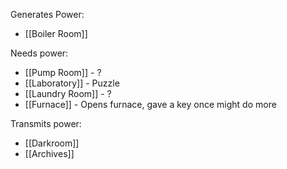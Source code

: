 Generates Power:
- [[Boiler Room]]

Needs power:
- [[Pump Room]] - ?
- [[Laboratory]] - Puzzle
- [[Laundry Room]] - ?
- [[Furnace]] - Opens furnace, gave a key once might do more

Transmits power:
- [[Darkroom]]
- [[Archives]]